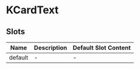 # KCardText

## Slots

<!-- @vuese:KCardText:slots:start -->
|Name|Description|Default Slot Content|
|---|---|---|
|default|-|-|

<!-- @vuese:KCardText:slots:end -->


